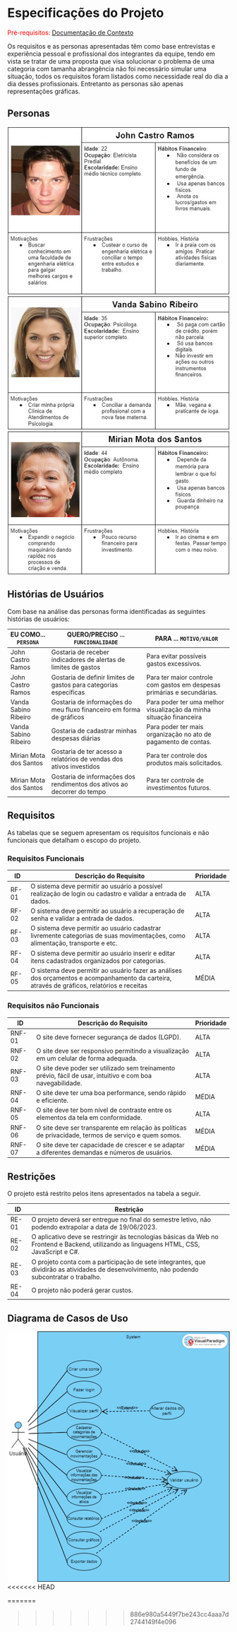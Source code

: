 # Especificações do Projeto

<span style="color:red">Pré-requisitos: <a href="1-Documentação de Contexto.md"> Documentação de Contexto</a></span>

Os requisitos e as personas apresentadas têm como base entrevistas e experiência pessoal e profissional dos integrantes da equipe, tendo em vista se tratar de uma proposta que visa solucionar o problema de uma categoria com tamanha abrangência não foi necessário simular uma situação, todos os requisitos foram listados como necessidade real do dia a dia desses profissionais. Entretanto as personas são apenas representações gráficas.


## Personas

![Persona John](./img/personaJohn.jpg)
![Persona John](./img/personaVanda.jpg)
![Persona John](./img/personaMirian.jpg)


## Histórias de Usuários

Com base na análise das personas forma identificadas as seguintes histórias de usuários:

|EU COMO... `PERSONA`| QUERO/PRECISO ... `FUNCIONALIDADE` |PARA ... `MOTIVO/VALOR`                 |
|--------------------|------------------------------------|----------------------------------------|
|John Castro Ramos  | Gostaria de receber indicadores de alertas de limites de gastos | Para evitar possíveis gastos excessivos. |
| John Castro Ramos | Gostaria de definir limites de gastos para categorias específicas | Para ter maior controle com gastos em despesas primárias e secundárias. |
| Vanda Sabino Ribeiro | Gostaria de informações do meu fluxo financeiro em forma de gráficos | Para poder ter uma melhor visualização da minha situação financeira |
| Vanda Sabino Ribeiro | Gostaria de cadastrar minhas despesas diárias | Para poder ter mais organização no ato de pagamento de contas. |
| Mirian Mota dos Santos  | Gostaria de ter acesso a relatórios de vendas dos ativos investidos | Para ter controle dos produtos mais solicitados. |
| Mirian Mota dos Santos  | Gostaria de informações dos rendimentos dos ativos ao decorrer do tempo | Para ter controle de investimentos futuros. |


## Requisitos

As tabelas que se seguem apresentam os requisitos funcionais e não funcionais que detalham o escopo do projeto.

### Requisitos Funcionais

|ID    | Descrição do Requisito  | Prioridade |
|------|-----------------------------------------|----|
|RF-01| O sistema deve permitir ao usuário a possível realização de login ou cadastro e validar a entrada de dados. | ALTA | 
|RF-02| O sistema deve permitir ao usuário a recuperação de senha e validar a entrada de dados. | ALTA |
|RF-03| O sistema deve permitir ao usuário cadastrar livremente categorias de suas movimentações, como alimentação, transporte e etc. | ALTA |
|RF-04| O sistema deve permitir ao usuário inserir e editar itens cadastrados organizados por categorias. | ALTA |
|RF-05| O sistema deve permitir ao usuário fazer as análises dos orçamentos e acompanhamento da carteira, através de gráficos, relatórios e receitas | MÉDIA |



### Requisitos não Funcionais

|ID     | Descrição do Requisito  |Prioridade |
|-------|-------------------------|----|
|RNF-01| O site deve fornecer segurança de dados (LGPD). | ALTA | 
|RNF-02| O site deve ser responsivo permitindo a visualização em um celular de forma adequada. |  ALTA |
|RNF-03| O site deve poder ser utilizado sem treinamento prévio, fácil de usar, intuitivo e com boa navegabilidade. | ALTA |
|RNF-04| O site deve ter uma boa performance, sendo rápido e eficiente. | MÉDIA |
|RNF-05| O site deve ter bom nível de contraste entre os elementos da tela em conformidade. | ALTA |
|RNF-06| O site deve ser transparente em relação às políticas de privacidade, termos de serviço e quem somos. | MÉDIA |
|RNF-07| O site deve ter capacidade de crescer e se adaptar a diferentes demandas e números de usuários. | MÉDIA |




## Restrições

O projeto está restrito pelos itens apresentados na tabela a seguir.

|ID| Restrição                                             |
|--|-------------------------------------------------------|
|RE-01| O projeto deverá ser entregue no final do semestre letivo, não podendo extrapolar a data de 19/06/2023. |
|RE-02| O aplicativo deve se restringir às tecnologias básicas da Web no Frontend e Backend, utilizando as linguagens HTML, CSS, JavaScript e C#. |
|RE-03| O projeto conta com a participação de sete integrantes, que dividirão as atividades de desenvolvimento, não podendo subcontratar o trabalho. |
|RE-04| O projeto não poderá gerar custos. |



## Diagrama de Casos de Uso

![Diagrama de casos de uso](./img/diagrama-casos-de-uso.png)
<<<<<<< HEAD


=======
>>>>>>> 886e980a5449f7be243cc4aaa7d2744149f4e096
